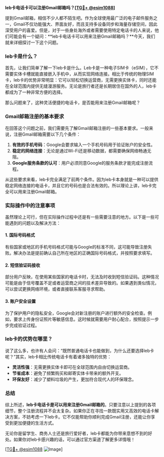 **leb卡电话卡可以注册Gmail邮箱吗？[[TG💪+ @esim1088](https://t.me/s/esim1088)]**

提到Gmail邮箱，相信不少人都不陌生吧。作为全球使用最广泛的电子邮件服务之一，Gmail不仅功能强大、界面友好，而且支持多设备同步和海量存储空间，因此深受用户的喜爱。但是，对于一些身处海外或者需要使用特定电话卡的人来说，他们可能会有一个疑问：**leb卡电话卡可以用来注册Gmail邮箱吗？**今天，我们就来详细探讨一下这个问题。

### leb卡是什么？

首先，让我们简单了解一下leb卡是什么。Leb卡是一种电子SIM卡（eSIM），它不需要实体卡槽就能直接嵌入手机中，从而实现网络连接。相比于传统的物理SIM卡，leb卡的优势非常明显：它可以轻松切换运营商，无需更换实体卡，同时还能在全球范围内提供无缝漫游服务。无论是旅行者还是长期居住在国外的人，leb卡都成为了一种非常方便的选择。

那么问题来了，这种灵活便捷的电话卡，是否能用来注册Gmail邮箱呢？

### Gmail邮箱注册的基本要求

在回答这个问题之前，我们需要先了解Gmail邮箱注册的一些基本要求。一般来说，注册Gmail邮箱需要以下几个条件：

1. **有效的手机号码**：Google会要求输入一个手机号码用于验证账户的安全性。
2. **稳定的网络连接**：无论是通过Wi-Fi还是移动数据，都需要确保网络畅通无阻。
3. **Google服务条款的认可**：用户必须同意Google的服务条款才能完成注册流程。

从这些要求来看，leb卡完全满足了前两个条件。因为leb卡本身就是一种可以提供稳定网络连接的电话卡，并且它的号码也是合法有效的。所以理论上讲，leb卡完全可以用来注册Gmail邮箱。

### 实际操作中的注意事项

虽然理论上可行，但在实际操作过程中还是有一些需要注意的地方。以下是一些可能遇到的问题以及解决方法：

#### 1. 国际号码格式
有些国家或地区的手机号码格式可能与Google的标准不同，这可能导致注册失败。解决办法是提前确认自己所在地区的正确国际号码格式，并按照要求填写。

#### 2. 短信验证码接收
部分用户反映，在使用某些国家的电话卡时，无法及时收到短信验证码。这种情况可能是由于信号覆盖不足或者运营商之间的技术差异导致的。如果遇到类似情况，可以尝试更换网络环境，或者直接联系客服寻求帮助。

#### 3. 账户安全设置
为了保护用户的隐私安全，Google会对新注册的账户进行额外的安全检查。例如，要求上传身份证照片等敏感信息。这时候就需要用户耐心配合，按照提示一步步完成验证过程。

### leb卡的优势在哪里？

说了这么多，也许有人会问：“既然普通电话卡也能做到，为什么还要选择leb卡呢？”其实，leb卡相比传统电话卡有着诸多独特的优势：

- **灵活性强**：无需更换实体卡即可在全球范围内自由切换运营商。
- **节省成本**：避免了频繁购买和邮寄实体卡带来的额外开支。
- **环保友好**：减少了塑料垃圾的产生，更加符合现代人的环保理念。

### 总结

综上所述，**leb卡电话卡是可以用来注册Gmail邮箱的**。只要注意以上提到的各项细节，整个注册流程并不会太复杂。如果你正在寻找一款既实用又高效的电话卡解决方案，不妨考虑一下leb卡。它不仅能帮助你顺利完成Gmail注册，还能让你享受到更加便捷的生活方式。

无论你是留学生、商务人士还是旅行爱好者，leb卡都能为你带来意想不到的好处。如果你对leb卡感兴趣的话，可以通过官方渠道了解更多详情哦！

[[TG💪+ @esim1088](https://t.me/s/esim1088) ![Image](https://i.postimg.cc/4NQfJmqS/Snipaste-2025-05-13-00-14-12.png)]